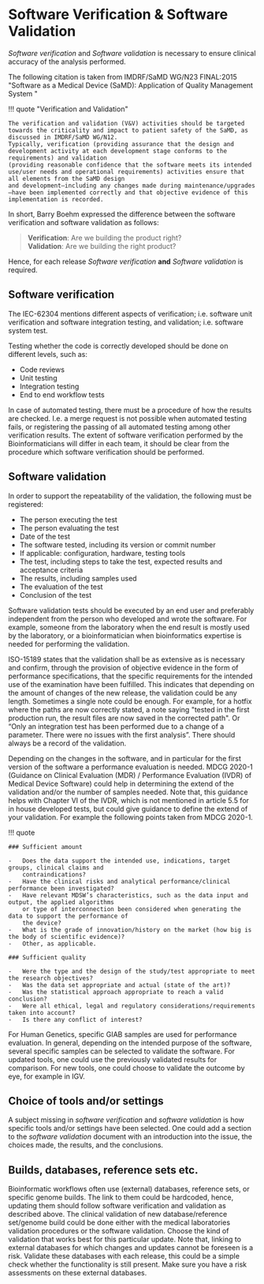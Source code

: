 # Software Verification & Software Validation

_Software verification_ and _Software validation_ is necessary to ensure clinical accuracy of the analysis performed.

The following citation is taken from IMDRF/SaMD WG/N23 FINAL:2015 "Software as a Medical Device (SaMD): Application of Quality Management System "

!!! quote "Verification and Validation"

    The verification and validation (V&V) activities should be targeted towards the criticality and impact to patient safety of the SaMD, as discussed in IMDRF/SaMD WG/N12.
    Typically, verification (providing assurance that the design and development activity at each development stage conforms to the requirements) and validation
    (providing reasonable confidence that the software meets its intended use/user needs and operational requirements) activities ensure that all elements from the SaMD design
    and development—including any changes made during maintenance/upgrades—have been implemented correctly and that objective evidence of this implementation is recorded.

In short, Barry Boehm expressed the difference between the software verification and software validation as follows:

> **Verification**: Are we building the product right?          
> **Validation**: Are we building the right product?

Hence, for each release _Software verification_ **and** _Software validation_ is required.

## Software verification

The IEC-62304 mentions different aspects of verification; i.e. software unit verification and software integration testing, and validation; i.e. software system test.

Testing whether the code is correctly developed should be done on different levels, such as:

-   Code reviews
-   Unit testing
-   Integration testing
-   End to end workflow tests

In case of automated testing, there must be a procedure of how the results are checked. I.e. a merge request is not possible when automated testing fails, or registering the passing of all automated testing among other verification results. The extent of software verification performed by the Bioinformaticians will differ in each team, it should be clear from the procedure which software verification should be performed.

## Software validation

In order to support the repeatability of the validation, the following must be registered:

-   The person executing the test
-   The person evaluating the test
-   Date of the test
-   The software tested, including its version or commit number
-   If applicable: configuration, hardware, testing tools
-   The test, including steps to take the test, expected results and acceptance criteria
-   The results, including samples used
-   The evaluation of the test
-   Conclusion of the test

Software validation tests should be executed by an end user and preferably independent from the person who developed and wrote the software. For example, someone from the laboratory when the end result is mostly used by the laboratory, or a bioinformatician when bioinformatics expertise is needed for performing the validation.

ISO-15189 states that the validation shall be as extensive as is necessary and confirm, through the provision of objective evidence in the form of performance specifications, that the specific requirements for the intended use of the examination have been fulfilled. This indicates that depending on the amount of changes of the new release, the validation could be any length. Sometimes a single note could be enough. For example, for a hotfix where the paths are now correctly stated, a note saying "tested in the first production run, the result files are now saved in the corrected path". Or “Only an integration test has been performed due to a change of a parameter. There were no issues with the first analysis”. There should always be a record of the validation.

Depending on the changes in the software, and in particular for the first version of the software a performance evaluation is needed. MDCG 2020-1 (Guidance on Clinical Evaluation (MDR) / Performance Evaluation (IVDR) of Medical Device Software) could help in determining the extend of the validation and/or the number of samples needed. Note that, this guidance helps with Chapter VI of the IVDR, which is not mentioned in article 5.5 for in house developed tests, but could give guidance to define the extend of your validation. For example the following points taken from MDCG 2020-1.

!!! quote

    ### Sufficient amount

    -   Does the data support the intended use, indications, target groups, clinical claims and
        contraindications?
    -   Have the clinical risks and analytical performance/clinical performance been investigated?
    -   Have relevant MDSW’s characteristics, such as the data input and output, the applied algorithms
        or type of interconnection been considered when generating the data to support the performance of
        the device?
    -   What is the grade of innovation/history on the market (how big is the body of scientific evidence)?
    -   Other, as applicable.

    ### Sufficient quality

    -   Were the type and the design of the study/test appropriate to meet the research objectives?
    -   Was the data set appropriate and actual (state of the art)?
    -   Was the statistical approach appropriate to reach a valid conclusion?
    -   Were all ethical, legal and regulatory considerations/requirements taken into account?
    -   Is there any conflict of interest?

For Human Genetics, specific GIAB samples are used for performance evaluation. In general, depending on the intended purpose of the software, several specific samples can be selected to validate the software. For updated tools, one could use the previously validated results for comparison. For new tools, one could choose to validate the outcome by eye, for example in IGV.

## Choice of tools and/or settings

A subject missing in _software verification_ and _software validation_ is how specific tools and/or settings have been selected. One could add a section to the _software validation_ document with an introduction into the issue, the choices made, the results, and the conclusions.

## Builds, databases, reference sets etc.

Bioinformatic workflows often use (external) databases, reference sets, or specific genome builds. The link to them could be hardcoded, hence, updating them should follow software verification and validation as described above. The clinical validation of new database/reference set/genome build could be done either with the medical laboratories validation procedures or the software validation. Choose the kind of validation that works best for this particular update. Note that, linking to external databases for which changes and updates cannot be foreseen is a risk. Validate these databases with each release, this could be a simple check whether the functionality is still present. Make sure you have a risk assessments on these external databases.
